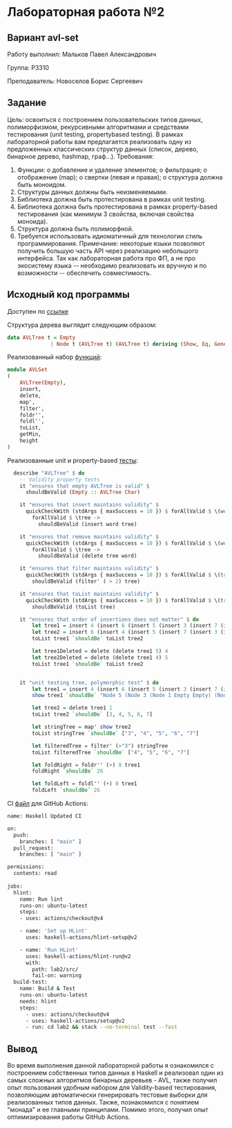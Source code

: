 # Лабораторная работа №2

## Вариант avl-set
Работу выполнил: Мальков Павел Александрович

Группа: P3310

Преподаватель: Новоселов Борис Сергеевич

## Задание
Цель: освоиться с построением пользовательских типов данных, полиморфизмом,
рекурсивными алгоритмами и средствами тестирования (unit testing, propertybased testing).
В рамках лабораторной работы вам предлагается реализовать одну из
предложенных классических структур данных (список, дерево, бинарное дерево,
hashmap, граф...).
Требования:
1. Функции:
o добавление и удаление элементов;
o фильтрация;
o отображение (map);
o свертки (левая и правая);
o структура должна быть моноидом.
2. Структуры данных должны быть неизменяемыми.
3. Библиотека должна быть протестирована в рамках unit testing.
4. Библиотека должна быть протестирована в рамках property-based
тестирования (как минимум 3 свойства, включая свойства моноида).
5. Структура должна быть полиморфной.
6. Требуется использовать идиоматичный для технологии стиль
программирования. Примечание: некоторые языки позволяют получить
большую часть API через реализацию небольшого интерфейса. Так как
лабораторная работа про ФП, а не про экосистему языка -- необходимо
реализовать их вручную и по возможности -- обеспечить совместимость.

## Исходный код программы
Доступен по [ссылке](https://github.com/plmlkff/functional-programming-2/blob/main/lab2/src/AVLSet.hs)

Структура дерева выглядит следующим образом:
```haskell
data AVLTree t = Empty
              | Node t (AVLTree t) (AVLTree t) deriving (Show, Eq, Generic)
```

Реализованный набор [функций](https://github.com/plmlkff/functional-programming-2/blob/main/lab2/src/AVLSet.hs):

```haskell
module AVLSet
(
    AVLTree(Empty),
    insert,
    delete,
    map',
    filter',
    foldr'',
    foldl'',
    toList,
    getMin,
    height
)
```

Реализованные unit и property-based [тесты](https://github.com/plmlkff/functional-programming-2/blob/main/lab2/test/Spec.hs):

```haskell
  describe "AVLTree" $ do
    -- Validity property tests
    it "ensures that empty AVLTree is valid" $
      shouldBeValid (Empty :: AVLTree Char)

    it "ensures that insert maintains validity" $
      quickCheckWith (stdArgs { maxSuccess = 10 }) $ forAllValid $ \(word :: Int) ->
        forAllValid $ \tree ->
          shouldBeValid (insert word tree)

    it "ensures that remove maintains validity" $
      quickCheckWith (stdArgs { maxSuccess = 10 }) $ forAllValid $ \(word :: Char) ->
        forAllValid $ \tree ->
          shouldBeValid (delete tree word)

    it "ensures that filter maintains validity" $
      quickCheckWith (stdArgs { maxSuccess = 10 }) $ forAllValid $ \(tree :: AVLTree Int) ->
        shouldBeValid (filter' ( > 2) tree)

    it "ensures that toList maintains validity" $
      quickCheckWith (stdArgs { maxSuccess = 10 }) $ forAllValid $ \(tree :: AVLTree Char) ->
        shouldBeValid (toList tree)

    it "ensures that order of insertions does not matter" $ do
        let tree1 = insert 4 (insert 6 (insert 5 (insert 3 (insert 7 (insert 1 Empty)))))
        let tree2 = insert 6 (insert 4 (insert 5 (insert 7 (insert 3 (insert 1 Empty)))))
        toList tree1 `shouldBe` toList tree2

        let tree1Deleted = delete (delete tree1 5) 4
        let tree2Deleted = delete (delete tree1 4) 5
        toList tree1 `shouldBe` toList tree2


    it "unit testing tree, polymorphic test" $ do
        let tree1 = insert 4 (insert 6 (insert 5 (insert 3 (insert 7 (insert 1 Empty)))))
        show tree1 `shouldBe` "Node 5 (Node 3 (Node 1 Empty Empty) (Node 4 Empty Empty)) (Node 6 Empty (Node 7 Empty Empty))"

        let tree2 = delete tree1 1
        toList tree2 `shouldBe` [3, 4, 5, 6, 7]

        let stringTree = map' show tree2
        toList stringTree `shouldBe` ["3", "4", "5", "6", "7"]

        let filteredTree = filter' (>"3") stringTree
        toList filteredTree `shouldBe` ["4", "5", "6", "7"]

        let foldRight = foldr'' (+) 0 tree1
        foldRight `shouldBe` 26

        let foldLeft = foldl'' (+) 0 tree1
        foldLeft `shouldBe` 26
```

CI [файл](https://github.com/plmlkff/functional-programming-2/blob/main/.github/workflows/haskell.yml) для GitHub Actions:
```bash
name: Haskell Updated CI

on:
  push:
    branches: [ "main" ]
  pull_request:
    branches: [ "main" ]

permissions:
  contents: read
  
jobs:
  hlint:
    name: Run lint
    runs-on: ubuntu-latest
    steps:
    - uses: actions/checkout@v4

    - name: 'Set up HLint'
      uses: haskell-actions/hlint-setup@v2

    - name: 'Run HLint'
      uses: haskell-actions/hlint-run@v2
      with:
        path: lab2/src/
        fail-on: warning
  build-test:
    name: Build & Test
    runs-on: ubuntu-latest
    needs: hlint
    steps:
      - uses: actions/checkout@v4
      - uses: haskell-actions/setup@v2
      - run: cd lab2 && stack --no-terminal test --fast
```

## Вывод
Во время выполнения данной лабораторной работы я ознакомился с построением
собственных типов данных в Haskell и реализовал один из самых сложных алгоритмов бинарных деревьев - AVL, также получил опыт пользования удобным набором для Validity-based тестирования, позволяющим автоматически генерировать тестовые выборки для реализованных типов данных. Также, познакомился с понятием "монада" и ее главными принципами. Помимо этого, получил опыт оптимизирования работы GitHub Actions.